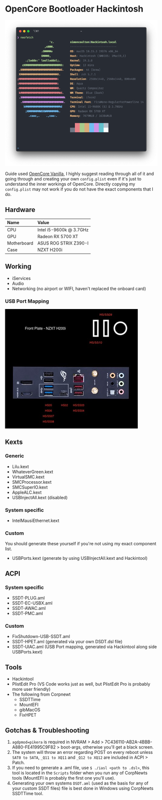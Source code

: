 # OpenCore Bootloader Hackintosh

![Neofetch](neofetch.png)

Guide used [OpenCore Vanilla](https://khronokernel.github.io/Opencore-Vanilla-Desktop-Guide/), I highly suggest reading through all of it and going through and creating your own `config.plist` even if it's just to understand the inner workings of OpenCore. Directly copying my `config.plist` may not work if you do not have the exact components that I do.

## Hardware

| Name        | Value                   |
| :---------- | :---------------------- |
| CPU         | Intel i5-9600k @ 3.7GHz |
| GPU         | Radeon RX 5700 XT       |
| Motherboard | ASUS ROG STRIX Z390-I   |
| Case        | NZXT H200i              |

## Working

- iServices
- Audio
- Networking (no airport or WIFI, haven't replaced the onboard card)

### USB Port Mapping

![USB Ports](usbports.jpeg)

## Kexts

### Generic

- Lilu.kext
- WhateverGreen.kext
- VirtualSMC.kext
- SMCProcessor.kext
- SMCSuperIO.kext
- AppleALC.kext
- USBInjectAll.kext (disabled)

### System specific

- IntelMausiEthernet.kext

### Custom

You should generate these yourself if you're not using my exact component list.

- USBPorts.kext (generate by using USBInjectAll.kext and Hackintool)

## ACPI

### System specific

- SSDT-PLUG.aml
- SSDT-EC-USBX.aml
- SSDT-AWAC.aml
- SSDT-PMC.aml

### Custom

- FixShutdown-USB-SSDT.aml
- SSDT-HPET.aml (generated via your own DSDT.dsl file)
- SSDT-UIAC.aml (USB Port mapping, generated via Hackintool along side USBPorts.kext)

## Tools

- Hackintool
- PlistEdit Pro (VS Code works just as well, but PlistEdit Pro is probably more user friendly)
- The following from Corpnewt
  - SSDTTime
  - MountEFI
  - gibMacOS
  - FixHPET

## Gotchas & Troubleshooting

1. `agdpmod=pikera` is required in NVRAM > Add > 7C436110-AB2A-4BBB-A880-FE41995C9F82 > boot-args, otherwise you'll get a black screen.
2. The system will throw an error regarding POST on every reboot unless `SAT0 to SATA`, `_Q11 to XQ11` and `_Q12 to XQ12` are included in ACPI > Patch.
3. If you need to generate a .aml file, use `$ ./iasl <path to .dsl>`, this tool is located in the `Scripts` folder when you run any of CorpNewts tools (MountEFI is probably the first one you'll use).
4. Generating your own systems `DSDT.aml` (used as the basis for any of your custom SSDT files) file is best done in Windows using CorpNewts SSDTTime tool.
